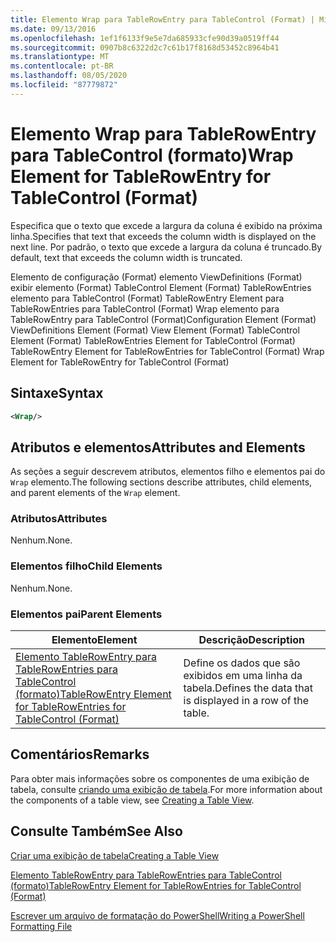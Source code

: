 ```yaml
---
title: Elemento Wrap para TableRowEntry para TableControl (Format) | Microsoft Docs
ms.date: 09/13/2016
ms.openlocfilehash: 1ef1f6133f9e5e7da685933cfe90d39a0519ff44
ms.sourcegitcommit: 0907b8c6322d2c7c61b17f8168d53452c8964b41
ms.translationtype: MT
ms.contentlocale: pt-BR
ms.lasthandoff: 08/05/2020
ms.locfileid: "87779872"
---
```

# <a name="wrap-element-for-tablerowentry-for-tablecontrol--format"></a><span data-ttu-id="4e03c-102">Elemento Wrap para TableRowEntry para TableControl (formato)</span><span class="sxs-lookup"><span data-stu-id="4e03c-102">Wrap Element for TableRowEntry for TableControl  (Format)</span></span>

<span data-ttu-id="4e03c-103">Especifica que o texto que excede a largura da coluna é exibido na próxima linha.</span><span class="sxs-lookup"><span data-stu-id="4e03c-103">Specifies that text that exceeds the column width is displayed on the next line.</span></span> <span data-ttu-id="4e03c-104">Por padrão, o texto que excede a largura da coluna é truncado.</span><span class="sxs-lookup"><span data-stu-id="4e03c-104">By default, text that exceeds the column width is truncated.</span></span>

<span data-ttu-id="4e03c-105">Elemento de configuração (Format) elemento ViewDefinitions (Format) exibir elemento (Format) TableControl Element (Format) TableRowEntries elemento para TableControl (Format) TableRowEntry Element para TableRowEntries para TableControl (Format) Wrap elemento para TableRowEntry para TableControl (Format)</span><span class="sxs-lookup"><span data-stu-id="4e03c-105">Configuration Element (Format) ViewDefinitions Element (Format) View Element (Format) TableControl Element (Format) TableRowEntries Element for TableControl (Format) TableRowEntry Element for TableRowEntries for TableControl (Format) Wrap Element for TableRowEntry for TableControl (Format)</span></span>

## <a name="syntax"></a><span data-ttu-id="4e03c-106">Sintaxe</span><span class="sxs-lookup"><span data-stu-id="4e03c-106">Syntax</span></span>

```xml
<Wrap/>
```

## <a name="attributes-and-elements"></a><span data-ttu-id="4e03c-107">Atributos e elementos</span><span class="sxs-lookup"><span data-stu-id="4e03c-107">Attributes and Elements</span></span>

<span data-ttu-id="4e03c-108">As seções a seguir descrevem atributos, elementos filho e elementos pai do `Wrap` elemento.</span><span class="sxs-lookup"><span data-stu-id="4e03c-108">The following sections describe attributes, child elements, and parent elements of the `Wrap` element.</span></span>

### <a name="attributes"></a><span data-ttu-id="4e03c-109">Atributos</span><span class="sxs-lookup"><span data-stu-id="4e03c-109">Attributes</span></span>

<span data-ttu-id="4e03c-110">Nenhum.</span><span class="sxs-lookup"><span data-stu-id="4e03c-110">None.</span></span>

### <a name="child-elements"></a><span data-ttu-id="4e03c-111">Elementos filho</span><span class="sxs-lookup"><span data-stu-id="4e03c-111">Child Elements</span></span>

<span data-ttu-id="4e03c-112">Nenhum.</span><span class="sxs-lookup"><span data-stu-id="4e03c-112">None.</span></span>

### <a name="parent-elements"></a><span data-ttu-id="4e03c-113">Elementos pai</span><span class="sxs-lookup"><span data-stu-id="4e03c-113">Parent Elements</span></span>

|<span data-ttu-id="4e03c-114">Elemento</span><span class="sxs-lookup"><span data-stu-id="4e03c-114">Element</span></span>|<span data-ttu-id="4e03c-115">Descrição</span><span class="sxs-lookup"><span data-stu-id="4e03c-115">Description</span></span>|
|-------------|-----------------|
|[<span data-ttu-id="4e03c-116">Elemento TableRowEntry para TableRowEntries para TableControl (formato)</span><span class="sxs-lookup"><span data-stu-id="4e03c-116">TableRowEntry Element for TableRowEntries for TableControl (Format)</span></span>](./tablerowentry-element-for-tablerowentries-for-tablecontrol-format.md)|<span data-ttu-id="4e03c-117">Define os dados que são exibidos em uma linha da tabela.</span><span class="sxs-lookup"><span data-stu-id="4e03c-117">Defines the data that is displayed in a row of the table.</span></span>|

## <a name="remarks"></a><span data-ttu-id="4e03c-118">Comentários</span><span class="sxs-lookup"><span data-stu-id="4e03c-118">Remarks</span></span>

<span data-ttu-id="4e03c-119">Para obter mais informações sobre os componentes de uma exibição de tabela, consulte [criando uma exibição de tabela](./creating-a-table-view.md).</span><span class="sxs-lookup"><span data-stu-id="4e03c-119">For more information about the components of a table view, see [Creating a Table View](./creating-a-table-view.md).</span></span>

## <a name="see-also"></a><span data-ttu-id="4e03c-120">Consulte Também</span><span class="sxs-lookup"><span data-stu-id="4e03c-120">See Also</span></span>

[<span data-ttu-id="4e03c-121">Criar uma exibição de tabela</span><span class="sxs-lookup"><span data-stu-id="4e03c-121">Creating a Table View</span></span>](./creating-a-table-view.md)

[<span data-ttu-id="4e03c-122">Elemento TableRowEntry para TableRowEntries para TableControl (formato)</span><span class="sxs-lookup"><span data-stu-id="4e03c-122">TableRowEntry Element for TableRowEntries for TableControl (Format)</span></span>](./tablerowentry-element-for-tablerowentries-for-tablecontrol-format.md)

[<span data-ttu-id="4e03c-123">Escrever um arquivo de formatação do PowerShell</span><span class="sxs-lookup"><span data-stu-id="4e03c-123">Writing a PowerShell Formatting File</span></span>](./writing-a-powershell-formatting-file.md)
